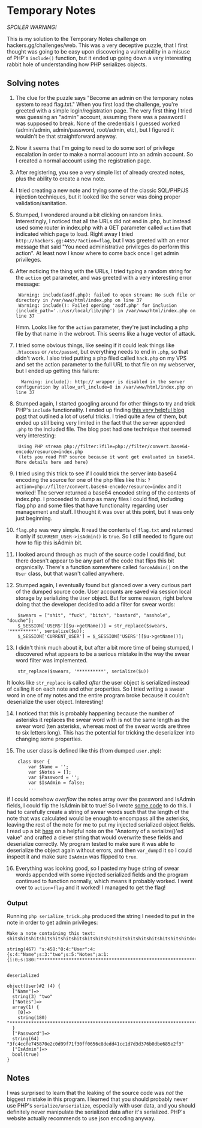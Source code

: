 # Temporary Notes 

*SPOILER WARNING!*

This is my solution to the Temporary Notes challenge on hackers.gg/challenges/web.
This was a very deceptive puzzle, that I first thought was going to be easy upon 
discovering a vulnerability in a misuse of PHP's `include()` function, but it ended
up going down a very interesting rabbit hole of understanding how PHP serializes objects.


## Solving notes

1. The clue for the puzzle says "Become an admin on the temporary notes system to 
   read flag.txt." When you first load the challenge, you're greeted with a simple
   login/registration page. The very first thing I tried was guessing an "admin" 
   account, assuming there was a password I was supposed to break. None of the 
   credentials I guessed worked (admin/admin, admin/password, root/admin, etc),
   but I figured it wouldn't be that straightforward anyway.

2. Now it seems that I'm going to need to do some sort of privilege escalation in 
   order to make a normal account into an admin account. So I created a normal
   account using the registration page.

3. After registering, you see a very simple list of already created notes, plus
   the ability to create a new note.

4. I tried creating a new note and trying some of the classic SQL/PHP/JS injection
   techniques, but it looked like the server was doing proper validation/sanitation.

5. Stumped, I wondered around a bit clicking on random links. Interestingly, I
   noticed that all the URLs did not end in .php, but instead used some router
   in index.php with a GET parameter called `action` that indicated which page
   to load. Right away I tried `http://hackers.gg:4455/?action=flag`, but I was
   greeted with an error message that said "You need administrative privileges 
   do perform this action". At least now I know where to come back once I get
   admin privileges. 

6. After noticing the thing with the URLs, I tried typing a random string for the
   `action` get parameter, and was greeted with a very interesting error message:  
   ```
    Warning: include(asdf.php): failed to open stream: No such file or directory in /var/www/html/index.php on line 37
    Warning: include(): Failed opening 'asdf.php' for inclusion (include_path='.:/usr/local/lib/php') in /var/www/html/index.php on line 37
   ```

   Hmm. Looks like for the `action` parameter, they're just including a php file
   by that name in the webroot. This seems like a huge vector of attack.

7. I tried some obvious things, like seeing if it could leak things like `.htaccess`
   or `/etc/passwd`, but everything needs to end in `.php`, so that didn't work. 
   I also tried putting a php filed called `hack.php` on my VPS and set the action
   parameter to the full URL to that file on my webserver, but I ended up getting
   this failure:
   ```
     Warning: include(): http:// wrapper is disabled in the server configuration by allow_url_include=0 in /var/www/html/index.php on line 37
   ```

8. Stumped again, I started googling around for other things to try and trick PHP's
   `include` functionality. I ended up finding [this very helpful blog post](https://websec.wordpress.com/2010/02/22/exploiting-php-file-inclusion-overview/) that outlined a lot of useful tricks. I tried quite a few of them,
   but ended up still being very limited in the fact that the server appended `.php`
   to the included file. The blog post had one technique that seemed very interesting:
   ```
    Using PHP stream php://filter:?file=php://filter/convert.base64-encode/resource=index.php
    (lets you read PHP source because it wont get evaluated in base64. More details here and here)
   ```

9. I tried using this trick to see if I could trick the server into base64 encoding
   the source for one of the php files like this: `?action=php://filter/convert.base64-encode/resource=index`
   and it worked! The server returned a base64 encoded string of the contents of
   index.php. I proceeded to dump as many files I could find, including flag.php
   and some files that have functionality regarding user management and stuff.
   I thought it was over at this point, but it was only just beginning.

10. `flag.php` was very simple. It read the contents of `flag.txt` and returned it
   only if `$CURRENT_USER->isAdmin()` is `true`. So I still needed to figure out how
   to flip this isAdmin bit. 

11. I looked around through as much of the source code I could find, but there doesn't
   appear to be any part of the code that flips this bit organically. There's a 
   function somewhere called `forceAdmin()` on the `User` class, but that wasn't
   called anywhere.

12. Stumped again, I eventually found but glanced over a very curious part of
   the dumped source code. User accounts are saved via session local storage 
   by serializing the `User` object. But for some reason, right before doing that the 
   developer decided to add a filter for swear words:
```
    $swears = ["shit", "fuck", "bitch", "bastard", "asshole", "douche"];
    $_SESSION['USERS'][$u->getName()] = str_replace($swears, '**********', serialize($u));
    $_SESSION['CURRENT_USER'] = $_SESSION['USERS'][$u->getName()];
```

13. I didn't think much about it, but after a bit more time of being stumped, I
   discovered what appears to be a serious mistake in the way the swear word filter
   was implemented. 
```
    str_replace($swears, '**********', serialize($u))
```
   It looks like `str_replace` is called *after* the user object is serialized instead
   of calling it on each note and other properties. So I tried writing a swear word
   in one of my notes and the entire program broke because it couldn't deserialize 
   the user object. Interesting!

14. I noticed that this is probably happening because the number of asterisks it replaces
   the swear word with is not the same length as the swear word (ten asterisks,
   whereas most of the swear words are three to six letters long). This has the
   potential for tricking the deserializer into changing some properties.

15. The user class is defined like this (from dumped `user.php`):
```
    class User {
        var $Name = '';
        var $Notes = [];
        var $Password = '';
        var $IsAdmin = false;
        ...
```

   if I could somehow *overflow* the notes array over the password and IsAdmin
   fields, I could flip the IsAdmin bit to true! So I wrote [some code](serialize_trick.php)
   to do this. I had to carefully create a string of swear words such that the
   length of the note that was calculated would be enough to encompass all the
   asterisks, leaving the rest of the note for me to put my injected serialized
   object fields. I read up a bit [here](http://php.net/manual/en/function.serialize.php#66147)
   on a helpful note on the "Anatomy of a serialize()'ed value" and crafted a
   clever string that would overwrite these fields and deserialize correctly. 
   My program tested to make sure it was able to deserialize the object again
   without errors, and then `var_dump`d it so I could inspect it and make sure
   `IsAdmin` was flipped to `true`.

16. Everything was looking good, so I pasted my huge string of swear words appended
   with some injected serialized fields and the program continued to function 
   normally, which means it probably worked. I went over to `action=flag` and 
   it worked! I managed to get the flag!


### Output

Running `php serialize_trick.php` produced the string I needed to put in the note
in order to get admin privileges:
```
Make a note containing this text:
shitshitshitshitshitshitshitshitshitshitshitshitshitshitshitshitshitdouche";}s:7:"IsAdmin";b:1;s:8:"Password";s:64:"3fc4ccfe745870e2c0d99f71f30ff0656c8dedd41cc1d7d3d376b0dbe685e2f3

string(467) "s:458:"O:4:"User":4:{s:4:"Name";s:3:"two";s:5:"Notes";a:1:{i:0;s:180:"************************************************************************************************************************************************************************************";}s:7:"IsAdmin";b:1;s:8:"Password";s:64:"3fc4ccfe745870e2c0d99f71f30ff0656c8dedd41cc1d7d3d376b0dbe685e2f3";}s:8:"Password";s:64:"3fc4ccfe745870e2c0d99f71f30ff0656c8dedd41cc1d7d3d376b0dbe685e2f3";s:7:"IsAdmin";b:0;}";"


deserialized

object(User)#2 (4) {
  ["Name"]=>
  string(3) "two"
  ["Notes"]=>
  array(1) {
    [0]=>
    string(180) "************************************************************************************************************************************************************************************"
  }
  ["Password"]=>
  string(64) "3fc4ccfe745870e2c0d99f71f30ff0656c8dedd41cc1d7d3d376b0dbe685e2f3"
  ["IsAdmin"]=>
  bool(true)
}
```

## Notes
I was surprised to learn that the leaking of the source code was *not* the biggest
mistake in this program. I learned that you should probably never use PHP's
`serialize/unserialize`, especially with user data, and you should definitely
never manipulate the serialized data after it's serialized. PHP's website actually
recommends to use json encoding anyway.

